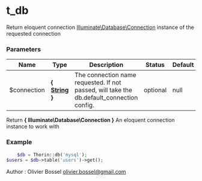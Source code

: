 # t_db

Return eloquent connection [Illuminate\Database\Connection](https://laravel.com/api/5.3/Illuminate/Database/Connection.html) instance of the requested connection


### Parameters
Name  |  Type  |  Description  |  Status  |  Default
------------  |  ------------  |  ------------  |  ------------  |  ------------
$connection  |  **{ [String](http://php.net/manual/en/language.types.string.php) }**  |  The connection name requested. If not passed, will take the db.default_connection config.  |  optional  |  null

Return **{ Illuminate\Database\Connection }** An eloquent connection instance to work with

### Example
```php
	$db = Thorin::db('mysql');
$users = $db->table('users')->get();
```
Author : Olivier Bossel [olivier.bossel@gmail.com](mailto:olivier.bossel@gmail.com)